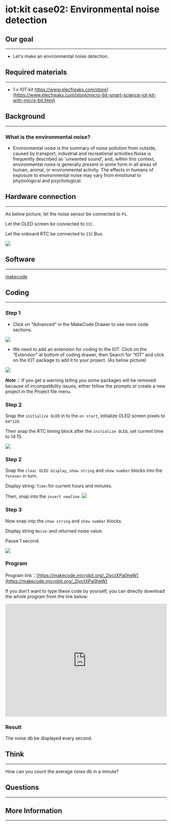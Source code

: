 # iot:kit case02: Environmental noise detection

## Our goal
---

-  Let's make an environmental noise detection. 


## Required materials 
---

- 1 x IOT:kit https://www.elecfreaks.com/store](https://www.elecfreaks.com/store/micro-bit-smart-science-iot-kit-with-micro-bit.html)


## Background
---

### What is the environmental noise?

- Environmental noise is the summary of noise pollution from outside, caused by transport, industrial and recreational activities.Noise is frequently described as 'unwanted sound', and, within this context, environmental noise is generally present in some form in all areas of human, animal, or environmental activity. The effects in humans of exposure to environmental noise may vary from emotional to physiological and psychological.



## Hardware connection
---

As below picture, let the noise sensor be connected to `P1`.

Let the OLED screen be connected to `IIC`. 

Let the onboard RTC be connected to `IIC` Bus. 

![](./images/case_02_01.png)


## Software
---

[makecode](https://makecode.microbit.org/#)

## Coding
---

### Step 1
- Click on "Advanced" in the MakeCode Drawer to see more code sections.

![](./images/iot_bit_11.jpg)

- We need to add an extension for coding to the IOT. Click on the “Extension” at bottom of coding drawer, then Search for “IOT” and click on the IOT package to add it to your project. (As below picture) 

![](./images/iot_bit_12.jpg)

***Note：*** If you get a warning telling you some packages will be removed because of incompatibility issues, either follow the prompts or create a new project in the Project file menu.

### Step 2

Snap the `initialize OLED` in to the `on start`, initialize OLED screen pixels to `64*128`.

Then snap the RTC timing block after the `initialize OLED`, set current time to 14:15.

![](./images/case_02_02.png)


### Step 2

Snap the `clear OLED display`, `show string` and `show number` blocks into the `forever` in turn.

Display string: `Time:`for current hours and minutes.

Then, snap into the `insert newline`. 
![](./images/case_02_03.png)


### Step 3

Now snap intp the `show string` and `show number` blocks.

Display string `Noise:`and returned noise value. 

Pause 1 second.

![](./images/case_02_04.png)

### Program

Program link：[https://makecode.microbit.org/_2jvctXPa0heW](https://makecode.microbit.org/_2jvctXPa0heW)

If you don't want to type these code by yourself, you can directly download the whole program from the link below:

<div style="position:relative;height:0;padding-bottom:70%;overflow:hidden;"><iframe style="position:absolute;top:0;left:0;width:100%;height:100%;" src="https://makecode.microbit.org/#pub:_2jvctXPa0heW" frameborder="0" sandbox="allow-popups allow-forms allow-scripts allow-same-origin"></iframe></div>  


### Result

The noise db be displayed every second.


## Think 
---

How can you count the average noise db in a minute?


## Questions
---


## More Information  
---

 
